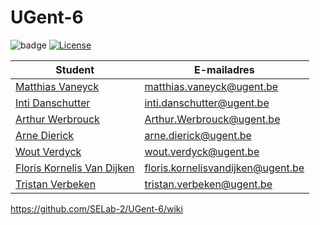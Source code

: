 # UGent-6
![badge](https://github.com/SELab-2/UGent-6/actions/workflows/backend_testing.yaml/badge.svg)
[![License](https://img.shields.io/badge/license-MIT-blue.svg)](LICENSE)


| Student                                            | E-mailadres                 |
----------------------------------------------------|-----------------------------|
| [Matthias Vaneyck](https://github.com/Matthias-VE)           |  matthias.vaneyck@ugent.be       |
| [Inti Danschutter](https://github.com/Aqua-sc)       |  inti.danschutter@ugent.be    |
| [Arthur Werbrouck](https://github.com/AWerbrouck)  | Arthur.Werbrouck@ugent.be            |
| [Arne Dierick](https://github.com/arnedierick) |  arne.dierick@ugent.be  |
| [Wout  Verdyck](https://github.com/usserwoutV2)       |  wout.verdyck@ugent.be |
| [Floris Kornelis Van Dijken](https://github.com/badduck32)    |   floris.kornelisvandijken@ugent.be  |
| [Tristan Verbeken](https://github.com/TR1VER)       |  tristan.verbeken@ugent.be|


https://github.com/SELab-2/UGent-6/wiki
